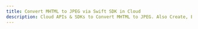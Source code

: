 ---title: Convert MHTML to JPEG via Swift SDK in Clouddescription: Cloud APIs & SDKs to Convert MHTML to JPEG. Also Create, Edit & Render Microsoft Word & OpenOffice documents in the Cloud.---